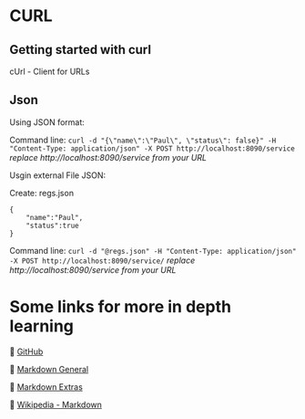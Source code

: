 # CURL

## Getting started with curl ##

cUrl - Client for URLs

## Json ##

Using JSON format: 

Command line:
```curl -d "{\"name\":\"Paul\", \"status\": false}" -H "Content-Type: application/json" -X POST http://localhost:8090/service```
_replace http://localhost:8090/service from your URL_


Usgin external File JSON:

Create: regs.json
```
{
	"name":"Paul",
	"status":true
}
```
Command line:
```curl -d "@regs.json" -H "Content-Type: application/json" -X POST http://localhost:8090/service/```
_replace http://localhost:8090/service from your URL_


# Some links for more in depth learning

:page_facing_up: [GitHub](https://github.com/fefong)

:page_facing_up: [Markdown General](https://github.com/fefong/markdown_readme)

:page_facing_up: [Markdown Extras](https://github.com/fefong/markdown_readme/blob/master/markdown-extras.md#markdown---extras)

:page_facing_up: [Wikipedia - Markdown](https://pt.wikipedia.org/wiki/Markdown)

